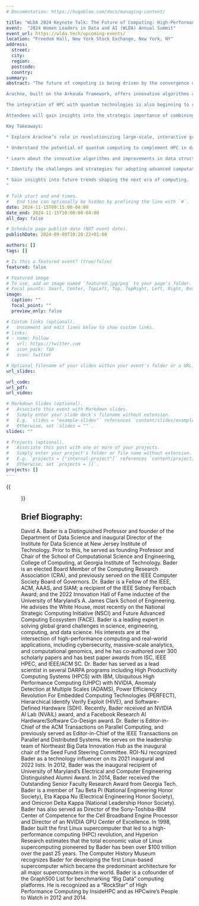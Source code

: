 ```yaml
---
# Documentation: https://hugoblox.com/docs/managing-content/

title: "WLDA 2024 Keynote Talk: The Future of Computing: High-Performance Computing and Quantum Integration for Massive-Scale Analytics"
event:  "2024 Women Leaders in Data and AI (WLDA) Annual Summit"
event_url: https://wlda.tech/upcoming-events/
location: "Freedom Hall, New York Stock Exchange, New York, NY"
address:
  street:
  city:
  region:
  postcode:
  country:
summary:
abstract: "The future of computing is being driven by the convergence of high-performance computing (HPC) and the growing potential of quantum technologies, combined with advanced frameworks for massive-scale data analytics. As organizations confront the challenge of analyzing vast, complex datasets across domains like cybersecurity, genomics, and artificial intelligence, new tools such as Arachne—a cutting-edge open-source platform for large-scale graph analytics—are paving the way for faster, more interactive data processing and insight generation.

Arachne, built on the Arkouda framework, offers innovative algorithms and efficient implementations designed specifically for HPC environments, enabling rapid analysis of tens of terabytes of data. This talk by Dr. David Bader, a pioneer in both quantum and HPC, will delve into the unique capabilities of Arachne, including its ability to handle complex graph analytics tasks, such as connected components, triangle counting, and k-truss decomposition, in real-time. He will also discuss enhancements to graph data structures that support diverse types of data, including node labels and edge properties, allowing more nuanced analysis.

The integration of HPC with quantum technologies is also beginning to reshape how we approach massive-scale analytics. Although still in its early stages, quantum computing offers promising pathways for tackling problems that are currently computationally infeasible. This talk will explore how quantum advancements might complement existing HPC frameworks, further enhancing data processing capabilities and potentially accelerating breakthroughs in various sectors.

Attendees will gain insights into the strategic importance of combining HPC and quantum capabilities with sophisticated data analytics tools to remain at the forefront of technological innovation. The session will highlight the challenges and opportunities in adopting these next-generation technologies, offering a roadmap for organizations preparing to meet future computational demands.

Key Takeaways:

* Explore Arachne’s role in revolutionizing large-scale, interactive graph analytics within HPC environments.

* Understand the potential of quantum computing to complement HPC in data-intensive applications.

* Learn about the innovative algorithms and improvements in data structures that drive Arachne's performance.

* Identify the challenges and strategies for adopting advanced computational technologies.

* Gain insights into future trends shaping the next era of computing.
"

# Talk start and end times.
#   End time can optionally be hidden by prefixing the line with `#`.
date: 2024-11-15T09:15:00-04:00
date_end: 2024-11-15T10:00:00-04:00
all_day: false

# Schedule page publish date (NOT event date).
publishDate: 2024-09-09T10:28:22+01:00

authors: []
tags: []

# Is this a featured event? (true/false)
featured: false

# Featured image
# To use, add an image named `featured.jpg/png` to your page's folder. 
# Focal points: Smart, Center, TopLeft, Top, TopRight, Left, Right, BottomLeft, Bottom, BottomRight.
image:
  caption: ""
  focal_point: ""
  preview_only: false

# Custom links (optional).
#   Uncomment and edit lines below to show custom links.
# links:
# - name: Follow
#   url: https://twitter.com
#   icon_pack: fab
#   icon: twitter

# Optional filename of your slides within your event's folder or a URL.
url_slides:

url_code:
url_pdf:
url_video:

# Markdown Slides (optional).
#   Associate this event with Markdown slides.
#   Simply enter your slide deck's filename without extension.
#   E.g. `slides = "example-slides"` references `content/slides/example-slides.md`.
#   Otherwise, set `slides = ""`.
slides: ""

# Projects (optional).
#   Associate this post with one or more of your projects.
#   Simply enter your project's folder or file name without extension.
#   E.g. `projects = ["internal-project"]` references `content/project/deep-learning/index.md`.
#   Otherwise, set `projects = []`.
projects: []
---
```


{{<figure src="1728982138505.jpeg">}}

## Brief Biography: ##

David A. Bader is a Distinguished Professor and founder of the Department of Data Science and inaugural Director of the Institute for Data Science at New Jersey Institute of Technology. Prior to this, he served as founding Professor and Chair of the School of Computational Science and Engineering, College of Computing, at Georgia Institute of Technology. Bader is an elected Board Member of the Computing Research Association (CRA), and previously served on the IEEE Computer Society Board of Governors. Dr. Bader is a Fellow of the IEEE, ACM, AAAS, and SIAM; a recipient of the IEEE Sidney Fernbach Award; and the 2022 Innovation Hall of Fame inductee of the University of Maryland’s A. James Clark School of Engineering. He advises the White House, most recently on the National Strategic Computing Initiative (NSCI) and Future Advanced Computing Ecosystem (FACE). Bader is a leading expert in solving global grand challenges in science, engineering, computing, and data science. His interests are at the intersection of high-performance computing and real-world applications, including cybersecurity, massive-scale analytics, and computational genomics, and he has co-authored over 300 scholarly papers and has best paper awards from ISC, IEEE HPEC, and IEEE/ACM SC. Dr. Bader has served as a lead scientist in several DARPA programs including High Productivity Computing Systems (HPCS) with IBM, Ubiquitous High Performance Computing (UHPC) with NVIDIA, Anomaly Detection at Multiple Scales (ADAMS), Power Efficiency Revolution For Embedded Computing Technologies (PERFECT), Hierarchical Identify Verify Exploit (HIVE), and Software-Defined Hardware (SDH). Recently, Bader received an NVIDIA AI Lab (NVAIL) award, and a Facebook Research AI Hardware/Software Co-Design award. Dr. Bader is Editor-in-Chief of the ACM Transactions on Parallel Computing, and previously served as Editor-in-Chief of the IEEE Transactions on Parallel and Distributed Systems. He serves on the leadership team of Northeast Big Data Innovation Hub as the inaugural chair of the Seed Fund Steering Committee. ROI-NJ recognized Bader as a technology influencer on its 2021 inaugural and 2022 lists. In 2012, Bader was the inaugural recipient of University of Maryland’s Electrical and Computer Engineering Distinguished Alumni Award. In 2014, Bader received the Outstanding Senior Faculty Research Award from Georgia Tech. Bader is a member of Tau Beta Pi (National Engineering Honor Society), Eta Kappa Nu (Electrical Engineering Honor Society), and Omicron Delta Kappa (National Leadership Honor Society). Bader has also served as Director of the Sony-Toshiba-IBM Center of Competence for the Cell Broadband Engine Processor and Director of an NVIDIA GPU Center of Excellence. In 1998, Bader built the first Linux supercomputer that led to a high-performance computing (HPC) revolution, and Hyperion Research estimates that the total economic value of Linux supercomputing pioneered by Bader has been over $100 trillion over the past 25 years. The Computer History Museum recognizes Bader for developing the first Linux-based supercomputer which became the predominant architecture for all major supercomputers in the world. Bader is a cofounder of the Graph500 List for benchmarking “Big Data” computing platforms. He is recognized as a “RockStar” of High Performance Computing by InsideHPC and as HPCwire’s People to Watch in 2012 and 2014.

